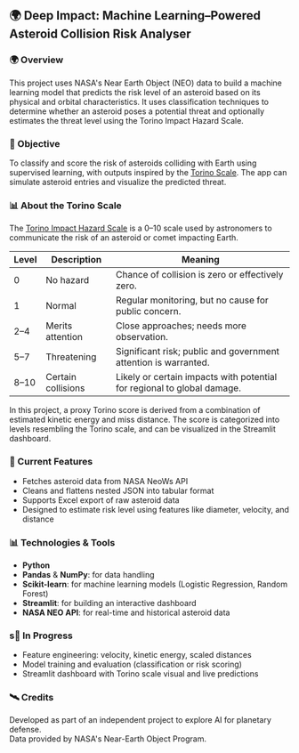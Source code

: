 ## 🌍 Deep Impact: Machine Learning–Powered Asteroid Collision Risk Analyser

### 🌍 Overview
This project uses NASA's Near Earth Object (NEO) data to build a machine learning model that predicts the risk level of an asteroid based on its physical and orbital characteristics. It uses classification techniques to determine whether an asteroid poses a potential threat and optionally estimates the threat level using the Torino Impact Hazard Scale.

### 🚀 Objective
To classify and score the risk of asteroids colliding with Earth using supervised learning, with outputs inspired by the [Torino Scale](https://cneos.jpl.nasa.gov/sentry/torino_scale.html). The app can simulate asteroid entries and visualize the predicted threat.


### 📊 About the Torino Scale
The [Torino Impact Hazard Scale](https://cneos.jpl.nasa.gov/sentry/torino_scale.html) is a 0–10 scale used by astronomers to communicate the risk of an asteroid or comet impacting Earth.

| Level | Description            | Meaning                                                                 |
|-------|------------------------|-------------------------------------------------------------------------|
| 0     | No hazard              | Chance of collision is zero or effectively zero.                       |
| 1     | Normal                 | Regular monitoring, but no cause for public concern.                   |
| 2–4   | Merits attention       | Close approaches; needs more observation.                              |
| 5–7   | Threatening            | Significant risk; public and government attention is warranted.        |
| 8–10  | Certain collisions     | Likely or certain impacts with potential for regional to global damage.|

In this project, a proxy Torino score is derived from a combination of estimated kinetic energy and miss distance. The score is categorized into levels resembling the Torino scale, and can be visualized in the Streamlit dashboard.

### 📁 Current Features
- Fetches asteroid data from NASA NeoWs API
- Cleans and flattens nested JSON into tabular format
- Supports Excel export of raw asteroid data
- Designed to estimate risk level using features like diameter, velocity, and distance

### 📊 Technologies & Tools

- **Python**
- **Pandas** & **NumPy**: for data handling
- **Scikit-learn**: for machine learning models (Logistic Regression, Random Forest)
- **Streamlit**: for building an interactive dashboard
- **NASA NEO API**: for real-time and historical asteroid data

### s🧠 In Progress
- Feature engineering: velocity, kinetic energy, scaled distances
- Model training and evaluation (classification or risk scoring)
- Streamlit dashboard with Torino scale visual and live predictions

### 🛰️ Credits

Developed as part of an independent project to explore AI for planetary defense.  
Data provided by NASA's Near-Earth Object Program.
